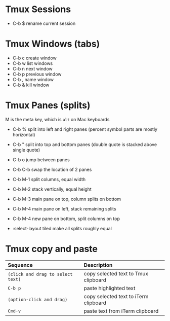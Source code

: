 # Tmux Sessions
  * C-b $  rename current session

# Tmux Windows (tabs)
  * C-b c  create window
  * C-b w  list windows
  * C-b n  next window
  * C-b p  previous window
  * C-b ,  name window
  * C-b &  kill window

# Tmux Panes (splits)
M is the meta key, which is `alt` on Mac keyboards
  * C-b %    split into left and right panes (percent symbol parts are mostly horizontal)
  * C-b "    split into top and bottom panes (double quote is stacked above single quote)
  * C-b o    jump between panes
  * C-b C-b  swap the location of 2 panes
  
  * C-b M-1  split columns, equal width
  * C-b M-2  stack vertically, equal height
  * C-b M-3  main pane on top, column splits on bottom
  * C-b M-4  main pane on left, stack remaining splits
  * C-b M-4  new pane on bottom, split columns on top

  * :select-layout tiled  make all splits roughly equal

# Tmux copy and paste
| Sequence                           | Description        |
|:-------------------------------    |:------------------ |
| `(click and drag to select text)`  | copy selected text to Tmux clipboard |
| `C-b p`                            | paste highlighted text |
| `(option-click and drag)`  | copy selected text to iTerm clipboard |
| `Cmd-v`  | paste text from iTerm clipboard |
